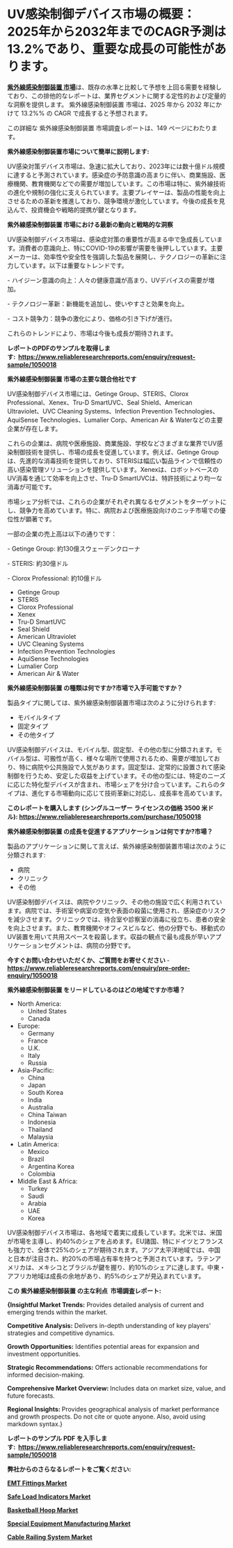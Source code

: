 <p><h1>UV感染制御デバイス市場の概要：2025年から2032年までのCAGR予測は13.2%であり、重要な成長の可能性があります。</h1></p><p data-sourcepos="1:1-1:157"><strong><a href="https://www.reliableresearchreports.com/uv-infection-control-device-r1050018?utm_campaign=110&utm_medium=36&utm_source=Github&utm_content=ia&utm_term=21022025&utm_id=uv-infection-control-device">紫外線感染制御装置 市場</a></strong>は、既存の水準と比較して予想を上回る需要を経験しており、この排他的なレポートは、業界セグメントに関する定性的および定量的な洞察を提供します。 紫外線感染制御装置 市場は、2025 年から 2032 年にかけて 13.2%% の CAGR で成長すると予想されます。</p>
<p data-sourcepos="3:1-3:50">この詳細な 紫外線感染制御装置 市場調査レポートは、149 ページにわたります。</p>
<p><strong>紫外線感染制御装置市場について簡単に説明します:</strong></p>
<p><p>UV感染対策デバイス市場は、急速に拡大しており、2023年には数十億ドル規模に達すると予測されています。感染症の予防意識の高まりに伴い、商業施設、医療機関、教育機関などでの需要が増加しています。この市場は特に、紫外線技術の進化や規制の強化に支えられています。主要プレイヤーは、製品の性能を向上させるための革新を推進しており、競争環境が激化しています。今後の成長を見込んで、投資機会や戦略的提携が鍵となります。</p></p>
<p><strong>紫外線感染制御装置 市場における最新の動向と戦略的な洞察</strong></p>
<p><p>UV感染制御デバイス市場は、感染症対策の重要性が高まる中で急成長しています。消費者の意識向上、特にCOVID-19の影響が需要を後押ししています。主要メーカーは、効率性や安全性を強調した製品を展開し、テクノロジーの革新に注力しています。以下は重要なトレンドです。</p><p>- ハイジーン意識の向上：人々の健康意識が高まり、UVデバイスの需要が増加。</p><p>- テクノロジー革新：新機能を追加し、使いやすさと効果を向上。</p><p>- コスト競争力：競争の激化により、価格の引き下げが進行。</p><p>これらのトレンドにより、市場は今後も成長が期待されます。</p></p>
<p><strong>レポートのPDFのサンプルを取得します</strong><strong>:&nbsp;&nbsp;<a href="https://www.reliableresearchreports.com/enquiry/request-sample/1050018?utm_campaign=110&utm_medium=36&utm_source=Github&utm_content=ia&utm_term=21022025&utm_id=uv-infection-control-device">https://www.reliableresearchreports.com/enquiry/request-sample/1050018</a></strong></p>
<p><strong>紫外線感染制御装置 市場の主要な競合他社です</strong></p>
<p><p>UV感染制御デバイス市場には、Getinge Group、STERIS、Clorox Professional、Xenex、Tru-D SmartUVC、Seal Shield、American Ultraviolet、UVC Cleaning Systems、Infection Prevention Technologies、AquiSense Technologies、Lumalier Corp、American Air & Waterなどの主要企業が存在します。</p><p>これらの企業は、病院や医療施設、商業施設、学校などさまざまな業界でUV感染制御技術を提供し、市場の成長を促進しています。例えば、Getinge Groupは、先進的な消毒技術を提供しており、STERISは幅広い製品ラインで信頼性の高い感染管理ソリューションを提供しています。Xenexは、ロボットベースのUV消毒を通じて効率を向上させ、Tru-D SmartUVCは、特許技術により均一な消毒が可能です。</p><p>市場シェア分析では、これらの企業がそれぞれ異なるセグメントをターゲットにし、競争力を高めています。特に、病院および医療施設向けのニッチ市場での優位性が顕著です。</p><p>一部の企業の売上高は以下の通りです：</p><p>- Getinge Group: 約130億スウェーデンクローナ</p><p>- STERIS: 約30億ドル</p><p>- Clorox Professional: 約10億ドル</p></p>
<p><ul><li>Getinge Group</li><li>STERIS</li><li>Clorox Professional</li><li>Xenex</li><li>Tru-D SmartUVC</li><li>Seal Shield</li><li>American Ultraviolet</li><li>UVC Cleaning Systems</li><li>Infection Prevention Technologies</li><li>AquiSense Technologies</li><li>Lumalier Corp</li><li>American Air & Water</li></ul></p>
<p><strong>紫外線感染制御装置 の種類は何ですか?市場で入手可能ですか？</strong></p>
<p>製品タイプに関しては、紫外線感染制御装置市場は次のように分けられます:</p>
<p><ul><li>モバイルタイプ</li><li>固定タイプ</li><li>その他タイプ</li></ul></p>
<p><p>UV感染制御デバイスは、モバイル型、固定型、その他の型に分類されます。モバイル型は、可搬性が高く、様々な場所で使用されるため、需要が増加しており、特に病院や公共施設で人気があります。固定型は、定常的に設置されて感染制御を行うため、安定した収益を上げています。その他の型には、特定のニーズに応じた特化型デバイスが含まれ、市場シェアを分け合っています。これらのタイプは、進化する市場動向に応じて技術革新に対応し、成長率を高めています。</p></p>
<p><strong>このレポートを購入します (シングルユーザー ライセンスの価格 3500 米ドル):&nbsp;<a href="https://www.reliableresearchreports.com/purchase/1050018?utm_campaign=110&utm_medium=36&utm_source=Github&utm_content=ia&utm_term=21022025&utm_id=uv-infection-control-device">https://www.reliableresearchreports.com/purchase/1050018</a></strong></p>
<p><strong>紫外線感染制御装置 の成長を促進するアプリケーションは何ですか?市場？</strong></p>
<p>製品のアプリケーションに関して言えば、紫外線感染制御装置市場は次のように分類されます:</p>
<p><ul><li>病院</li><li>クリニック</li><li>その他</li></ul></p>
<p><p>UV感染制御デバイスは、病院やクリニック、その他の施設で広く利用されています。病院では、手術室や病室の空気や表面の殺菌に使用され、感染症のリスクを減少させます。クリニックでは、待合室や診察室の消毒に役立ち、患者の安全を向上させます。また、教育機関やオフィスビルなど、他の分野でも、移動式のUV装置を用いて共用スペースを殺菌します。収益の観点で最も成長が早いアプリケーションセグメントは、病院の分野です。</p></p>
<p><strong>今すぐお問い合わせいただくか、ご質問をお寄せください</strong><strong>&nbsp;</strong>-<strong><a href="https://www.reliableresearchreports.com/enquiry/pre-order-enquiry/1050018?utm_campaign=110&utm_medium=36&utm_source=Github&utm_content=ia&utm_term=21022025&utm_id=uv-infection-control-device">https://www.reliableresearchreports.com/enquiry/pre-order-enquiry/1050018</a></strong></p>
<p><strong>紫外線感染制御装置 をリードしているのはどの地域ですか市場？</strong></p>
<p><ul>
    <li>
        North America:
        <ul>
            <li>United States</li>
            <li>Canada</li>
        </ul>
    </li>
    <li>
        Europe:
        <ul>
            <li>Germany</li>
            <li>France</li>
            <li>U.K.</li>
            <li>Italy</li>
            <li>Russia</li>
        </ul>
    </li>
    <li>
        Asia-Pacific:
        <ul>
            <li>China</li>
            <li>Japan</li>
            <li>South Korea</li>
            <li>India</li>
            <li>Australia</li>
            <li>China Taiwan</li>
            <li>Indonesia</li>
            <li>Thailand</li>
            <li>Malaysia</li>
        </ul>
    </li>
    <li>
        Latin America:
        <ul>
            <li>Mexico</li>
            <li>Brazil</li>
            <li>Argentina Korea</li>
            <li>Colombia</li>
        </ul>
    </li>
    <li>
        Middle East & Africa:
        <ul>
            <li>Turkey</li>
            <li>Saudi</li>
            <li>Arabia</li>
            <li>UAE</li>
            <li>Korea</li>
        </ul>
    </li>
    </ul></p>
<p><p>UV感染制御デバイス市場は、各地域で着実に成長しています。北米では、米国が市場を主導し、約40%のシェアを占めます。EU諸国、特にドイツとフランスも強力で、全体で25%のシェアが期待されます。アジア太平洋地域では、中国と日本が注目され、約20%の市場占有率を持つと予測されています。ラテンアメリカは、メキシコとブラジルが鍵を握り、約10%のシェアに達します。中東・アフリカ地域は成長の余地があり、約5%のシェアが見込まれています。</p></p>
<p><strong>この 紫外線感染制御装置 の主な利点&nbsp; 市場調査レポート:</strong></p>
<p><strong>{Insightful Market Trends:</strong> Provides detailed analysis of current and emerging trends within the market.</p>
<p><strong>Competitive Analysis:</strong> Delivers in-depth understanding of key players' strategies and competitive dynamics.</p>
<p><strong>Growth Opportunities:</strong> Identifies potential areas for expansion and investment opportunities.</p>
<p><strong>Strategic Recommendations:</strong> Offers actionable recommendations for informed decision-making.</p>
<p><strong>Comprehensive Market Overview: </strong>Includes data on market size, value, and future forecasts.</p>
<p><strong>Regional Insights: </strong>Provides geographical analysis of market performance and growth prospects. Do not cite or quote anyone. Also, avoid using markdown syntax.}</p>
<p><strong>レポートのサンプル PDF を入手します:&nbsp;</strong><strong>&nbsp;<a href="https://www.reliableresearchreports.com/enquiry/request-sample/1050018?utm_campaign=110&utm_medium=36&utm_source=Github&utm_content=ia&utm_term=21022025&utm_id=uv-infection-control-device">https://www.reliableresearchreports.com/enquiry/request-sample/1050018</a></strong></p>
<p></p>
<p></p>
<p></p>
<p></p>
<p><strong>弊社からのさらなるレポートをご覧ください:</strong></p>
<p><strong><p><a href="https://github.com/boysabotzoc/Market-Research-Report-List-1/blob/main/emt-fittings-market.md?utm_campaign=110&utm_medium=36&utm_source=Github&utm_content=ia&utm_term=21022025&utm_id=uv-infection-control-device">EMT Fittings Market</a></p><p><a href="https://github.com/ivetasyizhi/Market-Research-Report-List-1/blob/main/safe-load-indicators-market.md?utm_campaign=110&utm_medium=36&utm_source=Github&utm_content=ia&utm_term=21022025&utm_id=uv-infection-control-device">Safe Load Indicators Market</a></p><p><a href="https://github.com/penecorodz74/Market-Research-Report-List-1/blob/main/basketball-hoop-market.md?utm_campaign=110&utm_medium=36&utm_source=Github&utm_content=ia&utm_term=21022025&utm_id=uv-infection-control-device">Basketball Hoop Market</a></p><p><a href="https://github.com/jhamygunler/Market-Research-Report-List-1/blob/main/special-equipment-manufacturing-market.md?utm_campaign=110&utm_medium=36&utm_source=Github&utm_content=ia&utm_term=21022025&utm_id=uv-infection-control-device">Special Equipment Manufacturing Market</a></p><p><a href="https://github.com/vigoseiler/Market-Research-Report-List-1/blob/main/cable-railing-system-market.md?utm_campaign=110&utm_medium=36&utm_source=Github&utm_content=ia&utm_term=21022025&utm_id=uv-infection-control-device">Cable Railing System Market</a></p></strong></p>